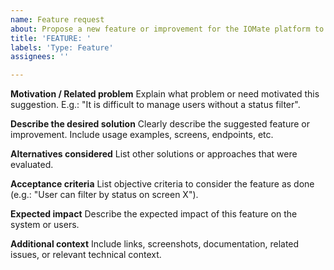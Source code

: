 ```yaml
---
name: Feature request
about: Propose a new feature or improvement for the IOMate platform to enhance its functionality or user experience
title: 'FEATURE: '
labels: 'Type: Feature'
assignees: ''

---
```



**Motivation / Related problem**
Explain what problem or need motivated this suggestion. E.g.: "It is difficult to manage users without a status filter".


**Describe the desired solution**
Clearly describe the suggested feature or improvement. Include usage examples, screens, endpoints, etc.


**Alternatives considered**
List other solutions or approaches that were evaluated.


**Acceptance criteria**
List objective criteria to consider the feature as done (e.g.: "User can filter by status on screen X").

**Expected impact**
Describe the expected impact of this feature on the system or users.

**Additional context**
Include links, screenshots, documentation, related issues, or relevant technical context.
